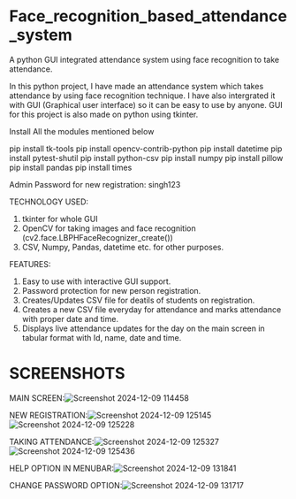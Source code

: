 # Face_recognition_based_attendance_system

A python GUI integrated attendance system using face recognition to take attendance.

In this python project, I have made an attendance system which takes attendance by using face recognition technique. I have also intergrated it with GUI (Graphical user interface) so it can be easy to use by anyone. GUI for this project is also made on python using tkinter.

Install All the modules mentioned below 

pip install tk-tools
pip install opencv-contrib-python
pip install datetime
pip install pytest-shutil
pip install python-csv
pip install numpy
pip install pillow 
pip install pandas
pip install times

Admin Password for new registration: singh123

TECHNOLOGY USED:
1) tkinter for whole GUI
2) OpenCV for taking images and face recognition (cv2.face.LBPHFaceRecognizer_create())
3) CSV, Numpy, Pandas, datetime etc. for other purposes.

FEATURES:
1) Easy to use with interactive GUI support.
2) Password protection for new person registration.
3) Creates/Updates CSV file for deatils of students on registration.
4) Creates a new CSV file everyday for attendance and marks attendance with proper date and time.
5) Displays live attendance updates for the day on the main screen in tabular format with Id, name, date and time.

# SCREENSHOTS
MAIN SCREEN:![Screenshot 2024-12-09 114458](https://github.com/user-attachments/assets/3cd79743-babd-4312-b1b2-76bef7d089c3)

NEW REGISTRATION:![Screenshot 2024-12-09 125145](https://github.com/user-attachments/assets/b5308741-19e5-4538-9de0-9b6b659b32c1)
![Screenshot 2024-12-09 125228](https://github.com/user-attachments/assets/7b3cb9c0-25d7-484f-a106-e09740f8921b)

TAKING ATTENDANCE:![Screenshot 2024-12-09 125327](https://github.com/user-attachments/assets/37c9f04e-adb8-42c7-b846-84d5642f6903)
![Screenshot 2024-12-09 125436](https://github.com/user-attachments/assets/7d5f55c0-2133-43e0-83a2-4141654ea9ca)

HELP OPTION IN MENUBAR:![Screenshot 2024-12-09 131841](https://github.com/user-attachments/assets/db115e4d-a1fb-4b6b-ac50-ed5e98977cab)

CHANGE PASSWORD OPTION:![Screenshot 2024-12-09 131717](https://github.com/user-attachments/assets/13e0f4c4-0358-4f73-bd7d-b0e394656886)





